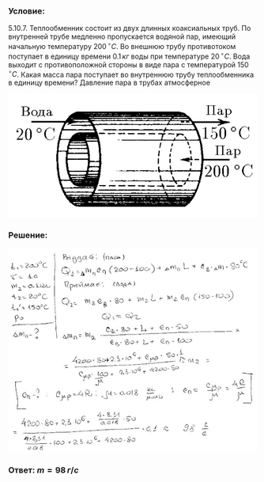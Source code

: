 ###  Условие:

$5.10.7.$ Теплообменник состоит из двух длинных коаксиальных труб. По внутренней трубе медленно пропускается водяной пар, имеющий начальную температуру $200 \,^{\circ}C$. Во внешнюю трубу противотоком поступает в единицу времени $0.1 \,кг$ воды при температуре $20 \,^{\circ}C$. Вода выходит с противоположной стороны в виде пара с температурой $150 \,^{\circ}C$. Какая масса пара поступает во внутреннюю трубу теплообменника в единицу времени? Давление пара в трубах атмосферное

![К задаче $5.10.7$|638x316, 40%](../../img/5.10.7/5.10.7.png)

###  Решение:

![|640x524, 67%](../../img/5.10.7/1.jpg)

###  Ответ: $m = 98 \,г/с$